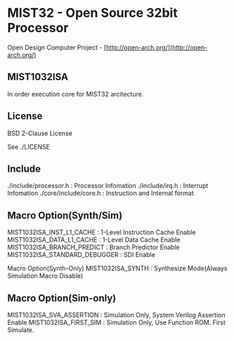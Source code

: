 MIST32 - Open Source 32bit Processor
==================

Open Design Computer Project - [http://open-arch.org/](http://open-arch.org/)

MIST1032ISA
---
In order execution core for MIST32 arcitecture.


License
---
BSD 2-Clause License

See ./LICENSE

Include
---
  ./include/processor.h				:	Processor Infomation
  ./include/irq.h						:	Interrupt Infomation
  ./core/include/core.h				:	Instruction and Internal format

Macro Option(Synth/Sim)
---
  MIST1032ISA_INST_L1_CACHE			:	1-Level Instruction Cache Enable 
  MIST1032ISA_DATA_L1_CACHE			:	1-Level Data Cache Enable
  MIST1032ISA_BRANCH_PREDICT		:	Branch Predictor Enable
  MIST1032ISA_STANDARD_DEBUGGER		:	SDI Enable


Macro Option(Synth-Only)
  MIST1032ISA_SYNTH					:	Synthesize Mode(Always Simulation Macro Disable)
  
  
Macro Option(Sim-only)
---
  MIST1032ISA_SVA_ASSERTION			:	Simulation Only, System Verilog Assertion Enable
  MIST1032ISA_FIRST_SIM				:	Simulation Only, Use Function ROM. First Simulate.
